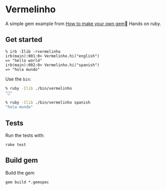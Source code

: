 # Vermelinho

A simple gem example from [How to make your own gem](https://guides.rubygems.org/make-your-own-gem/)💎 Hands on ruby.

## Get started

```shell
% irb -Ilib -rvermelinho
irb(main):001:0> Vermelinho.hi("english")
=> "hello world"
irb(main):002:0> Vermelinho.hi("spanish")
=> "hola mundo"
```

Use the `bin`:

```bash
% ruby -Ilib ./bin/vermelinho
"🤷‍️"

% ruby -Ilib ./bin/vermelinho spanish
"hola mundo"
```


## Tests

Run the tests with:

```shell
rake test
```

## Build gem

Build the gem

```shell
gem build *.gemspec
```
